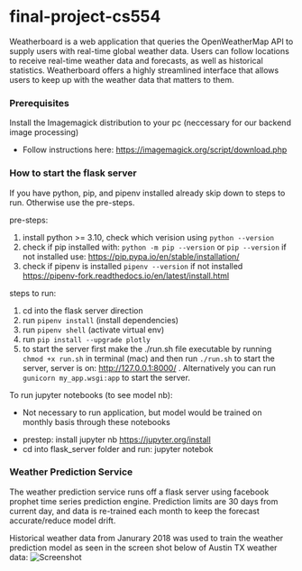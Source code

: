# final-project-cs554

Weatherboard is a web application that queries the OpenWeatherMap API to supply users with real-time global weather data. Users can follow locations to receive real-time weather data and forecasts, as well as historical statistics. Weatherboard offers a highly streamlined interface that allows users to keep up with the weather data that matters to them.

### Prerequisites

Install the Imagemagick distribution to your pc (neccessary for our backend image processing)

- Follow instructions here: https://imagemagick.org/script/download.php

### How to start the flask server

If you have python, pip, and pipenv installed already skip down to steps to run. Otherwise use the pre-steps.

pre-steps:

1. install python >= 3.10, check which verision using `python --version`
2. check if pip installed with: `python -m pip --version` or `pip --version` if not installed use: https://pip.pypa.io/en/stable/installation/
3. check if pipenv is installed `pipenv --version` if not installed https://pipenv-fork.readthedocs.io/en/latest/install.html

steps to run:

1. cd into the flask server direction
2. run `pipenv install` (install dependencies)
3. run `pipenv shell` (activate virtual env)
4. run `pip install --upgrade plotly`
5. to start the server first make the ./run.sh file executable by running `chmod +x run.sh` in terminal (mac) and then run `./run.sh` to start the server, server is on: http://127.0.0.1:8000/ . Alternatively you can run `gunicorn my_app.wsgi:app` to start the server.

To run jupyter notebooks (to see model nb):

- Not necessary to run application, but model would be trained on monthly basis through these notebooks

* prestep: install jupyter nb https://jupyter.org/install
* cd into flask_server folder and run: jupyter notebok

### Weather Prediction Service

The weather prediction service runs off a flask server using facebook prophet time series prediction engine. Prediction limits are 30 days from current day, and data is re-trained each month to keep the forecast accurate/reduce model drift.

Historical weather data from Janurary 2018 was used to train the weather prediction model as seen in the screen shot below of Austin TX weather data:
![Screenshot](austin_txt_data.png)

